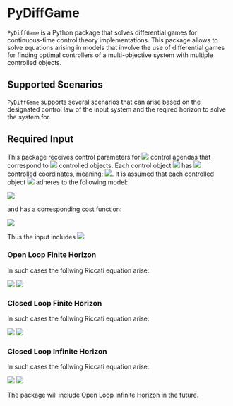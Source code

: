 # PyDiffGame

`PyDiffGame` is a Python package that solves differential games for continuous-time control theory implementations.
This package allows to solve equations arising in models that involve the use of differential games
for finding optimal controllers of a multi-objective system with multiple controlled objects.

## Supported Scenarios
`PyDiffGame` supports several scenarios that can arise based on the designated control law 
of the input system  and the reqired horizon to solve the system for. 

## Required Input
This package receives control parameters for <img src="https://render.githubusercontent.com/render/math?math=m"> control agendas that correspond to <img src="https://render.githubusercontent.com/render/math?math=m"> controlled objects.
Each control object <img src="https://render.githubusercontent.com/render/math?math=x_i"> has <img src="https://render.githubusercontent.com/render/math?math=n"> controlled coordinates, meaning:
<img src="https://render.githubusercontent.com/render/math?math=x_i \in \mathbb{R}^n \ : \ \forall 1 \leq i \leq m">.
It is assumed that each controlled object <img src="https://render.githubusercontent.com/render/math?math=x_i"> adheres to the following model:

<img src="https://render.githubusercontent.com/render/math?math=\dot{x_i} = A_i x_i %2B B_i u_i \ : \ A_i, B_i \in \mathbb{R}^{n \times n}, u_i \in  \mathbb{R}^n">

and has a corresponding cost function:

<img src="https://render.githubusercontent.com/render/math?math=J_i = \int_0^{T_{i}} (x_i^TQ_ix_i %2B u_i^TR_iu_i)dt \ : \ Q_i, R_i \in \mathbb{R}^{n \times n}">

Thus the input includes <img src="https://render.githubusercontent.com/render/math?math=\{ A_i \}_{i=1}^m, \{ B_i \}_{i=1}^m, \{ Q_i \}_{i=1}^m, \{ R_i \}_{i=1}^m">
### Open Loop Finite Horizon

In such cases the follwing Riccati equation arise:

<img src="https://render.githubusercontent.com/render/math?math=\frac{dP_i}{dt} = - A^T P_i - P_i A - Q_i %2B P_i \sum_{j=1}^m S_j P_j  \ : \ \forall 1 \leq i \leq m">
<img src="https://render.githubusercontent.com/render/math?math=S_j = B_j R_j^{-1} B_j^T">

### Closed Loop Finite Horizon

In such cases the follwing Riccati equation arise:

<img src="https://render.githubusercontent.com/render/math?math=\frac{dP_i}{dt} = - A^T P_i - P_i A - Q_i %2B P_i \big(\sum_{j=1}^m S_j P_j\big)  %2B \big(\sum_{\substack{j=1 \\ j \neq i}}^mP_jS_j\big)  P_i\ : \ \forall 1 \leq i \leq m">
<img src="https://render.githubusercontent.com/render/math?math=S_j = B_j R_j^{-1} B_j^T">

### Closed Loop Infinite Horizon

In such cases the follwing Riccati equation arise:

<img src="https://render.githubusercontent.com/render/math?math=0 = P_i A_c %2B A_c^T P_i %2B Q_i %2B \sum_{j=1}^m P_jB_j R_{jj}^{-T}R_{ij}R_{jj}^{-1}B_j^TP_j \ : \ \forall 1 \leq i \leq m">
<img src="https://render.githubusercontent.com/render/math?math=A_c = A - \sum_{i=1}^m S_iP_i \ , \ S_i = B_i R_{ii}^{-1}B_i^T">

The package will include Open Loop Infinite Horizon in the future.
